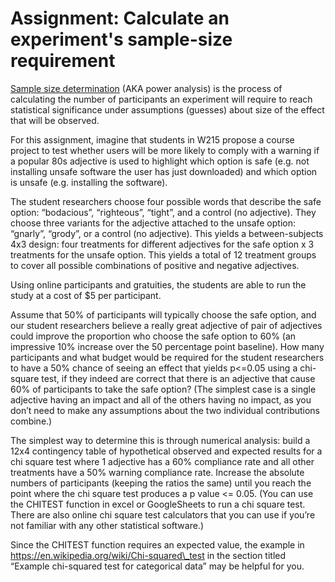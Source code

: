 # Assignment: Calculate an experiment's sample-size requirement

[<span class="underline">Sample size
determination</span>](https://en.wikipedia.org/wiki/Sample_size_determination)
(AKA power analysis) is the process of calculating the number of participants
an experiment will require to reach statistical significance under
assumptions (guesses) about size of the effect that will be observed.

For this assignment, imagine that
students in W215 propose a course project to test whether users
will be more likely to comply with a warning if a popular 80s adjective
is used to highlight which option is safe (e.g. not installing unsafe
software the user has just downloaded) and which option is unsafe (e.g.
installing the software).

The student researchers choose four possible words that describe the
safe option: “bodacious”, “righteous”, “tight”, and a control (no
adjective). They choose three variants for the adjective attached to the
unsafe option: “gnarly”, “grody”, or a control (no adjective). This
yields a between-subjects 4x3 design: four treatments for different
adjectives for the safe option x 3 treatments for the unsafe option.
This yields a total of 12 treatment groups to cover all possible
combinations of positive and negative adjectives.

Using online participants and gratuities, the students are able to run
the study at a cost of $5 per participant.

Assume that 50% of participants will typically choose the safe option,
and our student researchers believe a really great adjective of pair of
adjectives could improve the proportion who choose the safe option to
60% (an impressive 10% increase over the 50 percentage point baseline).
How many participants and what budget would be required for the student
researchers to have a 50% chance of seeing an effect that yields
p\<=0.05 using a chi-square test, if they indeed are correct that there
is an adjective that cause 60% of participants to take the safe option?
(The simplest case is a single adjective having an impact and all of the
others having no impact, as you don’t need to make any assumptions about
the two individual contributions combine.)

The simplest way to determine this is through numerical analysis: build
a 12x4 contingency table of hypothetical observed and expected results
for a chi square test where 1 adjective has a 60% compliance rate and
all other treatments have a 50% warning compliance rate. Increase the
absolute numbers of participants (keeping the ratios the same) until you
reach the point where the chi square test produces a p value \<= 0.05.
(You can use the CHITEST function in excel or GoogleSheets to run a chi
square test. There are also online chi square test calculators that you
can use if you’re not familiar with any other statistical software.)

Since the CHITEST function requires an expected value, the example in
[<span class="underline">https://en.wikipedia.org/wiki/Chi-squared\_test</span>](https://en.wikipedia.org/wiki/Chi-squared_test)
in the section titled “Example chi-squared test for categorical data”
may be helpful for you.